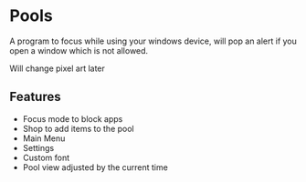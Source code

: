 # Pools

A program to focus while using your windows device, will pop an alert if you open a window which is not allowed.

Will change pixel art later

## Features

- Focus mode to block apps
- Shop to add items to the pool
- Main Menu
- Settings
- Custom font
- Pool view adjusted by the current time
